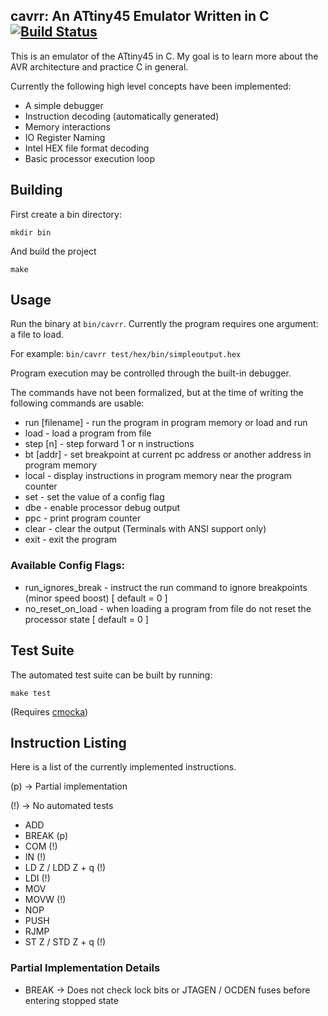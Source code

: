 ## cavrr: An ATtiny45 Emulator Written in C [![Build Status](https://travis-ci.org/benghaem/cavrr.svg?branch=master)](https://travis-ci.org/benghaem/cavrr)

This is an emulator of the ATtiny45 in C. My goal is to learn more about the AVR architecture and practice C in general.

Currently the following high level concepts have been implemented:

* A simple debugger
* Instruction decoding (automatically generated)
* Memory interactions
* IO Register Naming
* Intel HEX file format decoding
* Basic processor execution loop

## Building

First create a bin directory:

`mkdir bin`

And build the project

`make`

## Usage

Run the binary at `bin/cavrr`. Currently the program requires one argument: a file to load.

For example: `bin/cavrr test/hex/bin/simpleoutput.hex`

Program execution may be controlled through the built-in debugger.

The commands have not been formalized, but at the time of writing the following commands are usable:

* run [filename] - run the program in program memory or load and run
* load <filename> - load a program from file
* step [n] - step forward 1 or n instructions
* bt [addr] - set breakpoint at current pc address or another address in program memory
* local - display instructions in program memory near the program counter
* set <flag> <value> - set the value of a config flag
* dbe  - enable processor debug output
* ppc  - print program counter
* clear - clear the output (Terminals with ANSI support only)
* exit - exit the program

### Available Config Flags:

* run_ignores_break - instruct the run command to ignore breakpoints (minor speed boost) [ default = 0 ]
* no_reset_on_load - when loading a program from file do not reset the processor state [ default = 0 ]

## Test Suite

The automated test suite can be built by running:

`make test`

(Requires [cmocka](https://github.com/clibs/cmocka))

## Instruction Listing

Here is a list of the currently implemented instructions.

(p) -> Partial implementation

(!) -> No automated tests

* ADD
* BREAK (p)
* COM (!)
* IN (!)
* LD Z / LDD Z + q (!)
* LDI (!)
* MOV
* MOVW (!)
* NOP
* PUSH
* RJMP
* ST Z / STD Z + q (!)

### Partial Implementation Details

* BREAK -> Does not check lock bits or JTAGEN / OCDEN fuses before entering
stopped state
